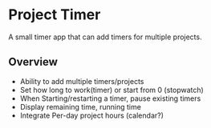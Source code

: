 # Project Timer

A small timer app that can add timers for multiple projects.

## Overview
- Ability to add multiple timers/projects
- Set how long to work(timer) or start from 0 (stopwatch)
- When Starting/restarting a timer, pause existing timers
- Display remaining time, running time
- Integrate Per-day project hours (calendar?)